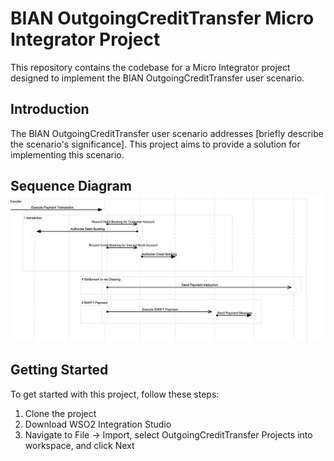 # BIAN OutgoingCreditTransfer Micro Integrator Project

This repository contains the codebase for a Micro Integrator project designed to implement the BIAN OutgoingCreditTransfer user scenario.

## Introduction

The BIAN OutgoingCreditTransfer user scenario addresses [briefly describe the scenario's significance]. This project aims to provide a solution for implementing this scenario.

## Sequence Diagram![Alt text](<Sequence Diagram - OutgoingCreditTransfer.png>)

## Getting Started

To get started with this project, follow these steps:

1. Clone the project
2. Download WSO2 Integration Studio
3. Navigate to File -> Import, select OutgoingCreditTransfer Projects into workspace, and click Next